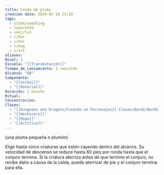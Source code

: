 ```yaml
---
title: Caída de pluma
creation date: 2024-02-14 23:19
tags:
  - state/seedling
  - type/note
  - conj/lv1
  - c/bar
  - c/hec
  - c/mag
  - c/art
aliases: 
Nivel: 1
Escuela: "[[Transmutación]]"
Tiempo_de_Lanzamiento: 1 reacción
Alcance: "60"
Componente:
  - "[[Verbal]]"
  - "[[Material]]"
Duración: 1 minuto
Ritual: 
Concentración: 
Clases:
  - "[[Dungeons and Dragons/Creando un Personaje/2) Clases/Bardo/Bardo]]"
  - "[[Hechicero]]"
  - "[[Mago]]"
  - "[[Artífice]]"
---
```

(una pluma pequeña o plumón)

Elige hasta cinco criaturas que estén cayendo dentro del alcance. Su velocidad de descenso se reduce hasta 60 pies por ronda hasta que el conjuro termine. Si la criatura aterriza antes de que termine el conjuro, no recibe daño a causa de la caída, puede aterrizar de pie y el conjuro termina para ella.